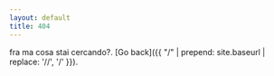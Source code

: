 ```yaml
---
layout: default
title: 404
---
```


fra ma cosa stai cercando?. [Go back]({{ "/" | prepend: site.baseurl | replace: '//', '/' }}).
